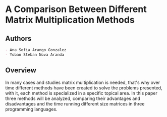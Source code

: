 # A Comparison Between Different Matrix Multiplication Methods

## Authors

```md
- Ana Sofia Arango Gonzalez
- Yoban Steban Nova Aranda
```

## Overview

In many cases and studies matrix multiplication is needed, that's why over time different methods have been created to solve the problems presented, with it, each method is specialized in a specific topical area. In this paper three methods will be analyzed, comparing their advantages and disadvantages and the time running different size matrices in three programming languages.
